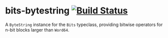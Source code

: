 # bits-bytestring [![Build Status](https://travis-ci.org/oldmanmike/bits-bytestring.svg?branch=master)](https://travis-ci.org/oldmanmike/bits-bytestring)

A `ByteString` instance for the `Bits` typeclass, providing bitwise operators for n-bit blocks larger than `Word64`.
